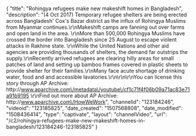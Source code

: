 {
    "title": "Rohingya refugees make new makeshift homes in Bangladesh",
    "description": "(4 Oct 2017) Temporary refugee shelters are being erected across Bangladesh' Cox's Bazar district as the influx of Rohingya Muslims from Myanmar continues.\r\nMakeshift camps are fanning out over farms and open land in the area. \r\nMore than 500,000 Rohingya Muslims have crossed the border into Bangladesh since 25 August to escape violent attacks in Rakhine state. \r\nWhile the United Nations and other aid agencies are providing thousands of shelters, the demand far outstrips the supply.\r\nRecently arrived refugees are clearing hilly areas for small patches of land and setting up bamboo frames covered in plastic sheets to provide shelter for their families.\r\nMany face acute shortage of drinking water, food and and accessible lavatories.\r\n\r\n\r\nYou can license this story through AP Archive: http:\/\/www.aparchive.com\/metadata\/youtube\/cf1c71f4f06b09a71ac83e71a91b9195 \r\nFind out more about AP Archive: http:\/\/www.aparchive.com\/HowWeWork",
    "channelid": "123184246",
    "videoid": "123185825",
    "date_created": "1507568808",
    "date_modified": "1508436414",
    "type": "captivate",
    "layout": "channelVideo",
    "url": "\/c2\/rohingya-refugees-make-new-makeshift-homes-in-bangladesh\/123184246-123185825"
}